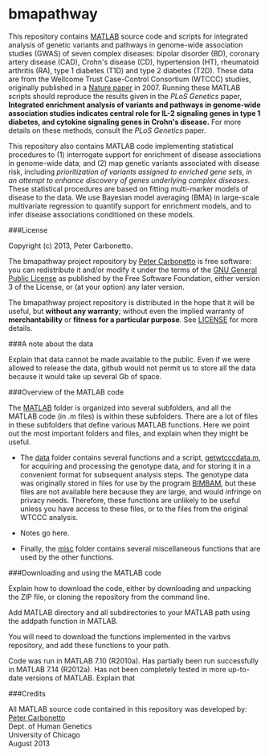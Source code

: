 bmapathway
==========

This repository contains [MATLAB](www.mathworks.com/products/matlab)
source code and scripts for integrated analysis of genetic variants
and pathways in genome-wide association studies (GWAS) of seven
complex diseases: bipolar disorder (BD), coronary artery disease
(CAD), Crohn's disease (CD), hypertension (HT), rheumatoid arthritis
(RA), type 1 diabetes (T1D) and type 2 diabetes (T2D). These data are
from the Wellcome Trust Case-Control Consortium (WTCCC) studies,
originally published in a
[Nature paper](http://dx.doi.org/10.1038/nature05911) in 2007. Running
these MATLAB scripts should reproduce the results given in the *PLoS
Genetics* paper, **Integrated enrichment analysis of variants and
pathways in genome-wide association studies indicates central role for
IL-2 signaling genes in type 1 diabetes, and cytokine signaling genes
in Crohn's disease.** For more details on these methods, consult the
*PLoS Genetics* paper.

This repository also contains MATLAB code implementing statistical
procedures to (1) interrogate support for enrichment of disease
associations in genome-wide data; and (2) map genetic variants
associated with disease risk, including *prioritization of variants
assigned to enriched gene sets, in an attempt to enhance discovery of
genes underlying complex diseases.* These statistical procedures are
based on fitting multi-marker models of disease to the data. We use
Bayesian model averaging (BMA) in large-scale multivariate regression
to quantify support for enrichment models, and to infer disease
associations conditioned on these models.

###License

Copyright (c) 2013, Peter Carbonetto.

The bmapathway project repository by
[Peter Carbonetto](http://github.com/pcarbo) is free software: you can
redistribute it and/or modify it under the terms of the
[GNU General Public License](http://www.gnu.org/licenses/gpl.html)
as published by the Free Software Foundation, either
version 3 of the License, or (at your option) any later version.

The bmapathway project repository is distributed in the hope that it
will be useful, but **without any warranty**; without even the implied
warranty of **merchantability** or **fitness for a particular
purpose**. See [LICENSE](LICENSE) for more details.

###A note about the data

Explain that data cannot be made available to the public. Even if we
were allowed to release the data, github would not permit us to store
all the data because it would take up several Gb of space.

###Overview of the MATLAB code

The [MATLAB](MATLAB) folder is organized into several subfolders, and
all the MATLAB code (in .m files) is within these subfolders. There
are a lot of files in these subfolders that define various MATLAB
functions. Here we point out the most important folders and files, and
explain when they might be useful.

+ The [data](MATLAB/data) folder contains several functions and a
  script, [getwtcccdata.m](MATLAB/data/getwtcccdata.m), for acquiring
  and processing the genotype data, and for storing it in a convenient
  format for subsequent analysis steps. The genotype data was
  originally stored in files for use by the program
  [BIMBAM](http://www.bcm.edu/cnrc/mcmcmc/index.cfm?pmid=18981), but
  these files are not available here because they are large, and would
  infringe on privacy needs. Therefore, these functions are unlikely
  to be useful unless you have access to these files, or to the files
  from the original WTCCC analysis.

+ Notes go here.

+ Finally, the [misc](MATLAB/misc) folder contains several
  miscellaneous functions that are used by the other functions.

###Downloading and using the MATLAB code

Explain how to download the code, either by downloading and unpacking
the ZIP file, or cloning the repository from the command line.

Add MATLAB directory and all subdirectories to your MATLAB path using
the addpath function in MATLAB.

You will need to download the functions implemented in the varbvs
repository, and add these functions to your path.

Code was run in MATLAB 7.10 (R2010a). Has partially been run
successfully in MATLAB 7.14 (R2012a). Has not been completely tested
in more up-to-date versions of MATLAB. Explain that 

###Credits

All MATLAB source code contained in this repository was developed by:<br>
[Peter Carbonetto](http://www.cs.ubc.ca/spider/pcarbo)<br>
Dept. of Human Genetics<br>
University of Chicago<br>
August 2013
